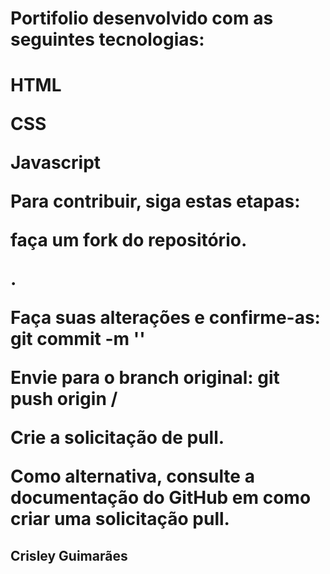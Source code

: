 <h1>Portifolio desenvolvido com as seguintes tecnologias:<h1>

<p>HTML</p>
<p><p>CSS</p>
<p>Javascript</p>



<p>Para contribuir, siga estas etapas:</p>
<p>  </p>
<p>faça um fork do repositório.</p>
<p><Crie um branch: git checkout -b <nome_branch>.</p>
<p>Faça suas alterações e confirme-as: git commit -m '<mensagem_commit>'</p>
<p>Envie para o branch original: git push origin <nome_do_projeto> / <local></p>
<p>Crie a solicitação de pull.</p>
<p>Como alternativa, consulte a documentação do GitHub em como criar uma solicitação pull.</p>

<h2>Crisley Guimarães</h2>
